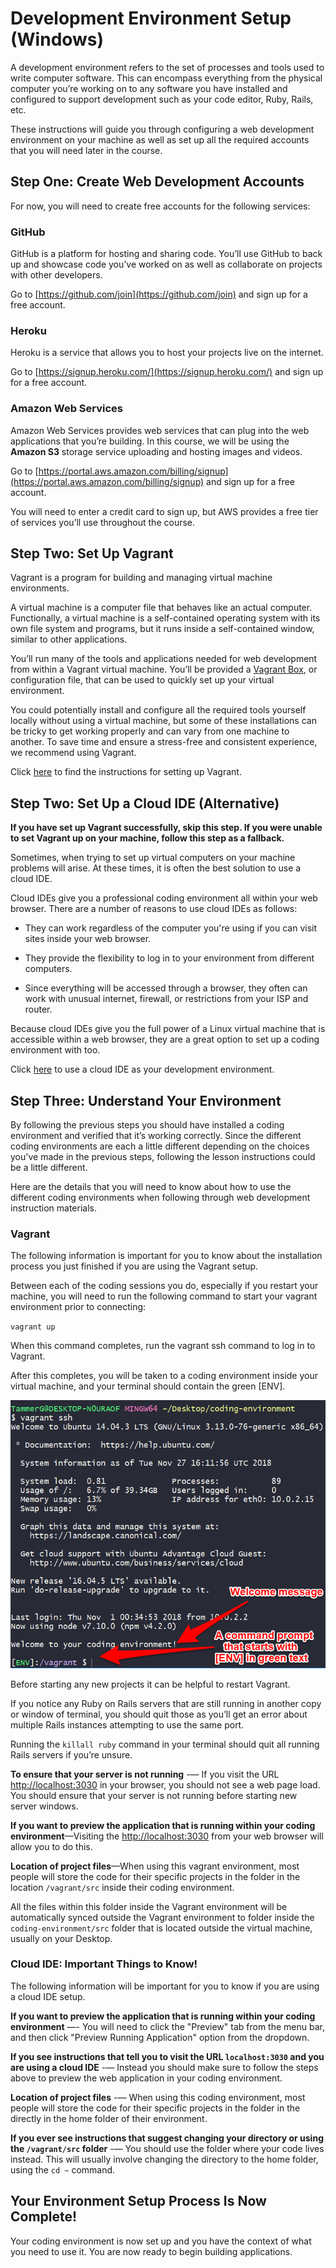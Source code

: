 # Development Environment Setup (Windows)

A development environment refers to the set of processes and tools used to write computer software. This can encompass everything from the physical computer you’re working on to any software you have installed and configured to support development such as your code editor, Ruby, Rails, etc.

These instructions will guide you through configuring a web development environment on your machine as well as set up all the required accounts that you will need later in the course.

## Step One: Create Web Development Accounts

For now, you will need to create free accounts for the following services:

### GitHub

GitHub is a platform for hosting and sharing code. You’ll use GitHub to back up and showcase code you’ve worked on as well as collaborate on projects with other developers.

Go to [https://github.com/join](https://github.com/join) and sign up for a free account.

### Heroku

Heroku is a service that allows you to host your projects live on the internet.

Go to [https://signup.heroku.com/](https://signup.heroku.com/) and sign up for a free account.

### Amazon Web Services

Amazon Web Services provides web services that can plug into the web applications that you’re building. In this course, we will be using the **Amazon S3** storage service uploading and hosting images and videos.

Go to [https://portal.aws.amazon.com/billing/signup](https://portal.aws.amazon.com/billing/signup) and sign up for a free account.

You will need to enter a credit card to sign up, but AWS provides a free tier of services you’ll use throughout the course.

## Step Two: Set Up Vagrant

Vagrant is a program for building and managing virtual machine environments.

A virtual machine is a computer file that behaves like an actual computer. Functionally, a virtual machine is a self-contained operating system with its own file system and programs, but it runs inside a self-contained window, similar to other applications.

You’ll run many of the tools and applications needed for web development from within a Vagrant virtual machine. You’ll be provided a [Vagrant Box](https://www.vagrantup.com/intro/getting-started/boxes.html), or configuration file, that can be used to quickly set up your virtual environment.

You could potentially install and configure all the required tools yourself locally without using a virtual machine, but some of these installations can be tricky to get working properly and can vary from one machine to another. To save time and ensure a stress-free and consistent experience, we recommend using Vagrant.

Click [here](windows-vagrant.md) to find the instructions for setting up Vagrant.

## Step Two: Set Up a Cloud IDE (Alternative)

**If you have set up Vagrant successfully, skip this step. If you were unable to set Vagrant up on your machine, follow this step as a fallback.**

Sometimes, when trying to set up virtual computers on your machine problems will arise. At these times, it is often the best solution to use a cloud IDE.

Cloud IDEs give you a professional coding environment all within your web browser. There are a number of reasons to use cloud IDEs as follows:

* They can work regardless of the computer you're using if you can visit sites inside your web browser.

* They provide the flexibility to log in to your environment from different computers.

* Since everything will be accessed through a browser, they often can work with unusual internet, firewall, or restrictions from your ISP and router.

Because cloud IDEs give you the full power of a Linux virtual machine that is accessible within a web browser, they are a great option to set up a coding environment with too.

Click [here](cloud-ide.md) to use a cloud IDE as your development environment.

## Step Three: Understand Your Environment

By following the previous steps you should have installed a coding environment and verified that it’s working correctly. Since the different coding environments are each a little different depending on the choices you've made in the previous steps, following the lesson instructions could be a little different.

Here are the details that you will need to know about how to use the different coding environments when following through web development instruction materials.

### Vagrant

The following information is important for you to know about the installation process you just finished if you are using the Vagrant setup.

Between each of the coding sessions you do, especially if you restart your machine, you will need to run the following command to start your vagrant environment prior to connecting:

`vagrant up`

When this command completes, run the vagrant ssh command to log in to Vagrant.

After this completes, you will be taken to a coding environment inside your virtual machine, and your terminal should contain the green [ENV].

![Vagrant CLI](images/windows-dev-setup-image_0.png)

Before starting any new projects it can be helpful to restart Vagrant.

If you notice any Ruby on Rails servers that are still running in another copy or window of terminal, you should quit those as you’ll get an error about multiple Rails instances attempting to use the same port.

Running the `killall ruby` command in your terminal should quit all running Rails servers if you’re unsure.

**To ensure that your server is not running** -— If you visit the URL [http://localhost:3030](http://localhost:3030) in your browser, you should not see a web page load. You should ensure that your server is not running before starting new server windows.

**If you want to preview the application that is running within your coding environment**—Visiting the [http://localhost:3030](http://localhost:3030) from your web browser will allow you to do this.

**Location of project files**—When using this vagrant environment, most people will store the code for their specific projects in the folder in the location `/vagrant/src` inside their coding environment.

All the files within this folder inside the Vagrant environment will be automatically synced outside the Vagrant environment to folder inside the `coding-environment/src` folder that is located outside the virtual machine, usually on your Desktop.

### Cloud IDE: Important Things to Know!

The following information will be important for you to know if you are using a cloud IDE setup.

**If you want to preview the application that is running within your coding environment** —- You will need to click the "Preview" tab from the menu bar, and then click "Preview Running Application" option from the dropdown.

**If you see instructions that tell you to visit the URL `localhost:3030` and you are using a cloud IDE** -— Instead you should make sure to follow the steps above to preview the web application in your coding environment.

**Location of project files** -— When using this coding environment, most people will store the code for their specific projects in the folder in the directly in the home folder of their environment.

**If you ever see instructions that suggest changing your directory or using the `/vagrant/src` folder** -— You should use the folder where your code lives instead. This will usually involve changing the directory to the home folder, using the `cd ~` command.

## Your Environment Setup Process Is Now Complete!

Your coding environment is now set up and you have the context of what you need to use it. You are now ready to begin building applications.
